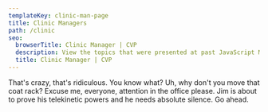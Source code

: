 ```yaml
---
templateKey: clinic-man-page
title: Clinic Managers
path: /clinic
seo:
  browserTitle: Clinic Manager | CVP
  description: View the topics that were presented at past JavaScript Montreal meetups.
  title: Clinic Manager | CVP
---
```


That's crazy, that's ridiculous. You know what? Uh, why don't you move that coat rack? Excuse me, everyone, attention in the office please. Jim is about to prove his telekinetic powers and he needs absolute silence. Go ahead. 
